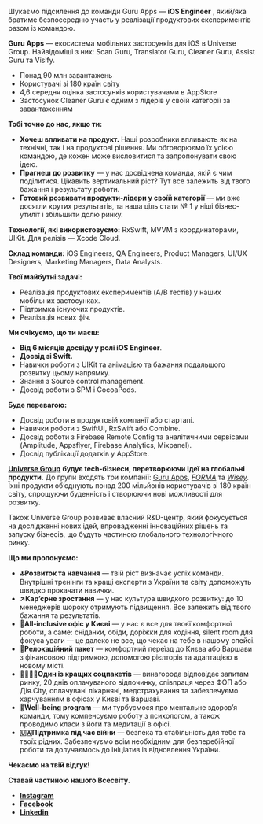 Шукаємо підсилення до команди Guru Apps — **iOS Engineer** , який/яка братиме
безпосередню участь у реалізації продуктових експериментів разом із командою.

**Guru Apps** — екосистема мобільних застосунків для iOS в Universe Group.
Найвідоміші з них: Scan Guru, Translator Guru, Cleaner Guru, Assist Guru та
Visify.

  * Понад 90 млн завантажень
  * Користувачі зі 180 країн світу
  * 4,6 середня оцінка застосунків користувачами в AppStore
  * Застосунок Cleaner Guru є одним з лідерів у своїй категорії за завантаженням

**Тобі точно до нас, якщо ти:**

  * **Хочеш впливати на продукт.** Наші розробники впливають як на технічні, так і на продуктові рішення. Ми обговорюємо їх усією командою, де кожен може висловитися та запропонувати свою ідею.
  * **Прагнеш до розвитку** — у нас досвідчена команда, якій є чим поділитися. Цікавить вертикальний ріст? Тут все залежить від твого бажання і результату роботи.
  * **Готовий розвивати продукти-лідери у своїй категорії** — ми вже досягли крутих результатів, та наша ціль стати № 1 у ніші бізнес-утиліт і збільшити долю ринку.

**Технології, які використовуємо:** RxSwift, MVVM з координаторами, UIKit. Для
релізів — Xcode Cloud.

**Склад команди:** iOS Engineers, QA Engineers, Product Managers, UI/UX
Designers, Marketing Managers, Data Analysts.

**Твої майбутні задачі:**

  * Реалізація продуктових експериментів (A/B тестів) у наших мобільних застосунках.
  * Підтримка існуючих продуктів.
  * Реалізація нових фіч.

**Ми очікуємо, що ти маєш:**

  * **Від 6 місяців досвіду у ролі iOS Engineer**.
  * **Досвід зі Swift.**
  * Навички роботи з UIKit та анімацією та бажання подальшого розвитку цьому напрямку.
  * Знання з Source control management.
  * Досвід роботи з SPM і CocoaPods.

**Буде перевагою:**

  * Досвід роботи в продуктовій компанії або стартапі.
  * Навички роботи з SwiftUI, RxSwift або Combine.
  * Досвід роботи з Firebase Remote Config та аналітичними сервісами (Amplitude, Appsflyer, Firebase Analytics, Mixpanel).
  * Досвід публікації додатків у AppStore.

**[Universe
Group](https://robota.ua/redirect?event_name=url_click&redir_token=eyJPcmlnaW5hbFVybCI6Imh0dHBzOi8vdW5pLnRlY2gvIiwiVmFjYW5jeUlkIjoxMDM3MzgxMn0=)**
**будує tech-бізнеси, перетворюючи ідеї на глобальні продукти.** До групи
входять три компанії: [Guru
Apps](https://robota.ua/redirect?event_name=url_click&redir_token=eyJPcmlnaW5hbFVybCI6Imh0dHBzOi8vYXBwcy5hcHBsZS5jb20vdXMvZGV2ZWxvcGVyL2dtLXVuaXZlcnNlYXBwcy1saW1pdGVkL2lkMTQ3MzI3NjA5OT91dG1fc291cmNlPSU3QiU3Qkd1cnVfQXBwc19JbnN0YWdyYW0lN0QlN0QiLCJWYWNhbmN5SWQiOjEwMzczODEyfQ==),
_[FORMA](https://robota.ua/redirect?event_name=url_click&redir_token=eyJPcmlnaW5hbFVybCI6Imh0dHBzOi8vcGRmZ3VydS5jb20vIiwiVmFjYW5jeUlkIjoxMDM3MzgxMn0=)_
та
_[Wisey](https://robota.ua/redirect?event_name=url_click&redir_token=eyJPcmlnaW5hbFVybCI6Imh0dHBzOi8vd2lzZXkuYXBwLyIsIlZhY2FuY3lJZCI6MTAzNzM4MTJ9)_.
Їхні продукти об’єднують понад 200 мільйонів користувачів зі 180 країн світу,
спрощуючи буденність і створюючи нові можливості для розвитку.

Також Universe Group розвиває власний R&D-центр, який фокусується на
дослідженні нових ідей, впровадженні інноваційних рішень та запуску бізнесів,
що будуть частиною глобального технологічного ринку.

**Що ми пропонуємо:**

  * **🔝Розвиток та навчання** — твій ріст визначає успіх команди. Внутрішні тренінги та кращі експерти з України та світу допоможуть швидко прокачати навички.
  * **↗️Кар’єрне зростання** — у нас культура швидкого розвитку: до 10 менеджерів щороку отримують підвищення. Все залежить від твого бажання та результатів.
  * **📍All-inclusive офіс у Києві** — у нас є все для твоєї комфортної роботи, а саме: сніданки, обіди, доріжки для ходіння, silent room для фокуса уваги — це далеко не все, що чекає на тебе в нашому спейсі.
  * **🧳Релокаційний пакет** — комфортний переїзд до Києва або Варшави з фінансовою підтримкою, допомогою рієлторів та адаптацією в новому місті.
  * **🤜🏻🤛🏻Один із кращих соцпакетів** — винагорода відповідає запитам ринку, 20 днів оплачуваного відпочинку, співпраця через ФОП або Дія.City, оплачувані лікарняні, медстрахування та забезпечуємо харчуванням в офісах у Києві та Варшаві.
  * **💛Well-being program** — ми турбуємося про ментальне здоровʼя команди, тому компенсуємо роботу з психологом, а також проводимо класи з йоги та медитації в офісі.
  * **🇺🇦Підтримка під час війни** — безпека та стабільність для тебе та твоїх рідних. Забезпечуємо всім необхідним для безперебійної роботи та долучаємось до ініціатив із відновлення України.

**Чекаємо на твій відгук!**

**Ставай частиною нашого Всесвіту.**

  * **[Instagram](https://www.instagram.com/universe__team?igsh=YWNpM3J1bzY1ZWhr)**
  * **[Facebook](https://www.facebook.com/universe.group.ua/)**
  * **[Linkedin](https://www.linkedin.com/company/71226745/)**